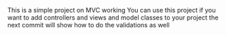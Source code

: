 This is a simple project on MVC working
You can use this project if you want to add
controllers and views and model classes to your project
the next commit will show how to do the validations as well
